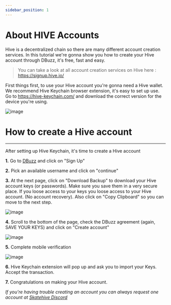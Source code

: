 ```yaml
---
sidebar_position: 1
---
```


# About HIVE Accounts

Hive is a decentralized chain so there are many different account creation services. In this tutorial we're gonna show you how to create your Hive account through DBuzz, it's free, fast and easy. 
> You can take a look at all account creation services on Hive here : https://signup.hive.io/


First things first, to use your Hive account you're gonna need a Hive wallet. We recommend Hive Keychain browser extension, it's easy to set up use. Go to https://hive-keychain.com/ and download the correct version for the device you're using.

![image](https://github.com/knowhow92/skatehive-docs/assets/124047824/a049f641-884f-41bb-aaf5-4ae805e34b60)

# How to create a Hive account
---

After setting up Hive Keychain, it's time to create a Hive account

**1.** Go to [DBuzz](https://d.buzz/) and click on "Sign Up"

**2.** Pick an available username and click on "continue"

**3.** At the next page, click on "Download Backup" to download your Hive account keys (or passwords). Make sure you save them in a very secure place. If you loose access to your keys you loose access to your Hive account. (No account recovery). Also click on "Copy Clipboard" so you can move to the next step.

![image](https://github.com/knowhow92/skatehive-docs/assets/124047824/8dfe9fbe-cd9f-40fe-801e-ca18f246c0d5)


**4.** Scroll to the bottom of the page, check the DBuzz agreement (again, SAVE YOUR KEYS) and click on "Create account"

![image](https://github.com/knowhow92/skatehive-docs/assets/124047824/e29f5229-9d2b-4da0-9fca-ce0609a636a1)

**5.** Complete mobile verification 

![image](https://github.com/knowhow92/skatehive-docs/assets/124047824/2bb47c8c-5c7e-4813-bcbd-c328ddb6b1ed)

**6.** Hive Keychain extension will pop up and ask you to import your Keys. Accept the transaction.

**7.** Congratulations on making your Hive account.

*If you're having trouble creating an account you can always request one account at [Skatehive Discord](discord.gg/skateboard)*
